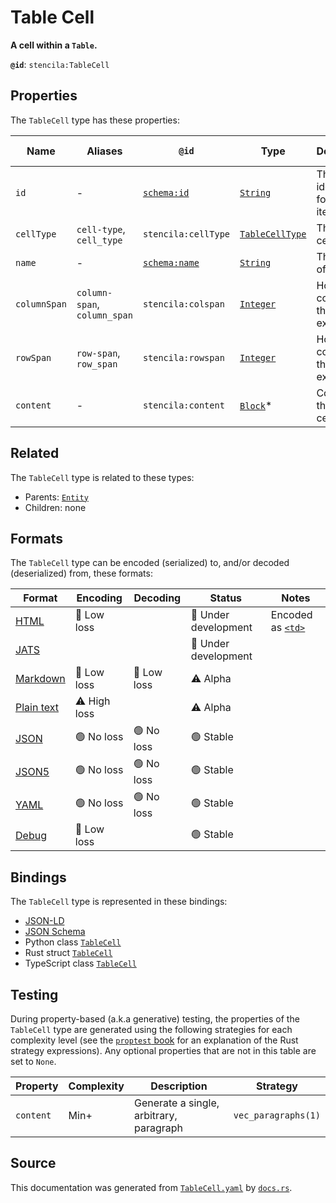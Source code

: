 # Table Cell

**A cell within a `Table`.**

**`@id`**: `stencila:TableCell`

## Properties

The `TableCell` type has these properties:

| Name         | Aliases                      | `@id`                                    | Type                                                                                                             | Description                        | Inherited from                                                                                   |
| ------------ | ---------------------------- | ---------------------------------------- | ---------------------------------------------------------------------------------------------------------------- | ---------------------------------- | ------------------------------------------------------------------------------------------------ |
| `id`         | -                            | [`schema:id`](https://schema.org/id)     | [`String`](https://github.com/stencila/stencila/blob/main/docs/reference/schema/data/string.md)                  | The identifier for this item.      | [`Entity`](https://github.com/stencila/stencila/blob/main/docs/reference/schema/other/entity.md) |
| `cellType`   | `cell-type`, `cell_type`     | `stencila:cellType`                      | [`TableCellType`](https://github.com/stencila/stencila/blob/main/docs/reference/schema/works/table-cell-type.md) | The type of cell.                  | -                                                                                                |
| `name`       | -                            | [`schema:name`](https://schema.org/name) | [`String`](https://github.com/stencila/stencila/blob/main/docs/reference/schema/data/string.md)                  | The name of the cell.              | -                                                                                                |
| `columnSpan` | `column-span`, `column_span` | `stencila:colspan`                       | [`Integer`](https://github.com/stencila/stencila/blob/main/docs/reference/schema/data/integer.md)                | How many columns the cell extends. | -                                                                                                |
| `rowSpan`    | `row-span`, `row_span`       | `stencila:rowspan`                       | [`Integer`](https://github.com/stencila/stencila/blob/main/docs/reference/schema/data/integer.md)                | How many columns the cell extends. | -                                                                                                |
| `content`    | -                            | `stencila:content`                       | [`Block`](https://github.com/stencila/stencila/blob/main/docs/reference/schema/prose/block.md)*                  | Contents of the table cell.        | -                                                                                                |

## Related

The `TableCell` type is related to these types:

- Parents: [`Entity`](https://github.com/stencila/stencila/blob/main/docs/reference/schema/other/entity.md)
- Children: none

## Formats

The `TableCell` type can be encoded (serialized) to, and/or decoded (deserialized) from, these formats:

| Format                                                                                        | Encoding         | Decoding      | Status                 | Notes                                                                             |
| --------------------------------------------------------------------------------------------- | ---------------- | ------------- | ---------------------- | --------------------------------------------------------------------------------- |
| [HTML](https://github.com/stencila/stencila/blob/main/docs/reference/formats/html.md)         | 🔷 Low loss       |               | 🚧 Under development    | Encoded as [`<td>`](https://developer.mozilla.org/en-US/docs/Web/HTML/Element/td) |
| [JATS](https://github.com/stencila/stencila/blob/main/docs/reference/formats/jats.md)         |                  |               | 🚧 Under development    |                                                                                   |
| [Markdown](https://github.com/stencila/stencila/blob/main/docs/reference/formats/markdown.md) | 🔷 Low loss       | 🔷 Low loss    | ⚠️ Alpha               |                                                                                   |
| [Plain text](https://github.com/stencila/stencila/blob/main/docs/reference/formats/text.md)   | ⚠️ High loss     |               | ⚠️ Alpha               |                                                                                   |
| [JSON](https://github.com/stencila/stencila/blob/main/docs/reference/formats/json.md)         | 🟢 No loss        | 🟢 No loss     | 🟢 Stable               |                                                                                   |
| [JSON5](https://github.com/stencila/stencila/blob/main/docs/reference/formats/json5.md)       | 🟢 No loss        | 🟢 No loss     | 🟢 Stable               |                                                                                   |
| [YAML](https://github.com/stencila/stencila/blob/main/docs/reference/formats/yaml.md)         | 🟢 No loss        | 🟢 No loss     | 🟢 Stable               |                                                                                   |
| [Debug](https://github.com/stencila/stencila/blob/main/docs/reference/formats/debug.md)       | 🔷 Low loss       |               | 🟢 Stable               |                                                                                   |

## Bindings

The `TableCell` type is represented in these bindings:

- [JSON-LD](https://stencila.dev/TableCell.jsonld)
- [JSON Schema](https://stencila.dev/TableCell.schema.json)
- Python class [`TableCell`](https://github.com/stencila/stencila/blob/main/python/python/stencila/types/table_cell.py)
- Rust struct [`TableCell`](https://github.com/stencila/stencila/blob/main/rust/schema/src/types/table_cell.rs)
- TypeScript class [`TableCell`](https://github.com/stencila/stencila/blob/main/typescript/src/types/TableCell.ts)

## Testing

During property-based (a.k.a generative) testing, the properties of the `TableCell` type are generated using the following strategies for each complexity level (see the [`proptest` book](https://proptest-rs.github.io/proptest/) for an explanation of the Rust strategy expressions). Any optional properties that are not in this table are set to `None`.

| Property  | Complexity | Description                             | Strategy            |
| --------- | ---------- | --------------------------------------- | ------------------- |
| `content` | Min+       | Generate a single, arbitrary, paragraph | `vec_paragraphs(1)` |

## Source

This documentation was generated from [`TableCell.yaml`](https://github.com/stencila/stencila/blob/main/schema/TableCell.yaml) by [`docs.rs`](https://github.com/stencila/stencila/blob/main/rust/schema-gen/src/docs.rs).
